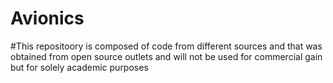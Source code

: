 # Avionics
#This repositoory is composed of code from different sources and that was obtained from open source outlets and will not be used for commercial gain but for solely academic purposes
